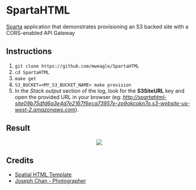 # SpartaHTML
[Sparta](https://github.com/mweagle/Sparta) application that demonstrates provisioning an S3 backed site with a CORS-enabled API Gateway

## Instructions

1. `git clone https://github.com/mweagle/SpartaHTML`
1. `cd SpartaHTML`
1. `make get`
1. `S3_BUCKET=<MY_S3_BUCKET_NAME> make provision`
1. In the _Stack output_ section of the log, look for the **S3SiteURL** key and open the provided URL in your browser (eg: _http://spartahtml-site09b75dfd6a3e4d7e2167f6eca73957e-zp9okcokn7o.s3-website-us-west-2.amazonaws.com_).

## Result

<div align="center"><img src="https://raw.githubusercontent.com/mweagle/SpartaHTML/master/site/screenshot.jpg" />
</div>

## Credits

<ul>
  <li><a target="_blank" href="https://templated.co/spatial">Spatial HTML Template</a></li>
  <li><a target="_blank" href="https://unsplash.com/photos/iMxsCt2rxAQ">Joseph Chan - Photographer</a></li>
</ul>
